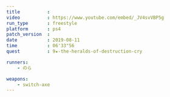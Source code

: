 ```yaml
---
title          :
video          : https://www.youtube.com/embed/_JV4svVBP5g
run_type       : freestyle
platform       : ps4
patch_version  : 
date           : 2019-08-11
time           : 06'33"56
quest          : 9★-the-heralds-of-destruction-cry

runners:
    - のら

weapons:
    - switch-axe
---
```

